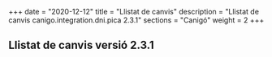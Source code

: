 +++
date        = "2020-12-12"
title       = "Llistat de canvis"
description = "Llistat de canvis canigo.integration.dni.pica 2.3.1"
sections    = "Canigó"
weight		= 2
+++

## Llistat de canvis versió 2.3.1


